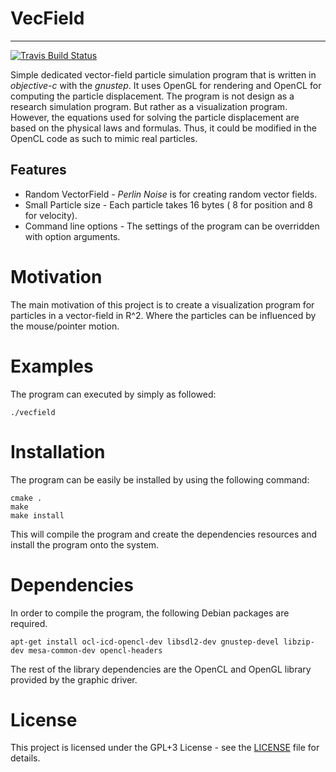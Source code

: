# VecField #
----
[![Travis Build Status](https://travis-ci.org/voldien/vecfield.svg?branch=master)](https://travis-ci.org/voldien/vecfield)

Simple dedicated vector-field particle simulation program that is written in *objective-c* with the *gnustep*. It uses OpenGL for rendering and OpenCL for computing the particle displacement.
The program is not design as a research simulation program. But rather as a visualization program. However, the equations used for solving the particle displacement are based on the physical laws and formulas. Thus, it could be modified in the OpenCL code as such to mimic real particles.

## Features ##
* Random VectorField - *Perlin Noise* is for creating random vector fields.
* Small Particle size - Each particle takes 16 bytes ( 8 for position and 8 for velocity).
* Command line options - The settings of the program can be overridden with option arguments.

# Motivation #
The main motivation of this project is to create a visualization program for particles in a vector-field in R^2. Where the particles
can be influenced by the mouse/pointer motion.

# Examples #
The program can executed by simply as followed:
```
./vecfield
```

# Installation # 
The program can be easily be installed by using the following command:
```
cmake .
make
make install
```
This will compile the program and create the dependencies resources and install the program onto the system.

# Dependencies #
In order to compile the program, the following Debian packages are required.
```
apt-get install ocl-icd-opencl-dev libsdl2-dev gnustep-devel libzip-dev mesa-common-dev opencl-headers
```
The rest of the library dependencies are the OpenCL and OpenGL library provided by the graphic driver.

# License #
This project is licensed under the GPL+3 License - see the [LICENSE](LICENSE) file for details.

